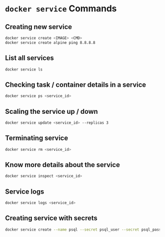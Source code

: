 # `docker service` Commands

## Creating new service

```bash
docker service create <IMAGE> <CMD>
docker service create alpine ping 8.8.8.8
```

## List all services

```bash
docker service ls
```

## Checking task / container details in a service

```bash
docker service ps <service_id>
```

## Scaling the service up / down

```bash
docker service update <service_id> --replicas 3
```

## Terminating service

```bash
docker service rm <service_id>
```

## Know more details about the service

```bash
docker service inspect <service_id>
```

## Service logs

```bash
docker service logs <service_id>
```

## Creating service with secrets

```bash
docker service create --name psql --secret psql_user --secret psql_pass -e POSTGRES_PASSWORD_FILE=/run/secrets/psql_pass -e POSTGRES_USER_FILE=/run/secrets/psql_user postgres
```
